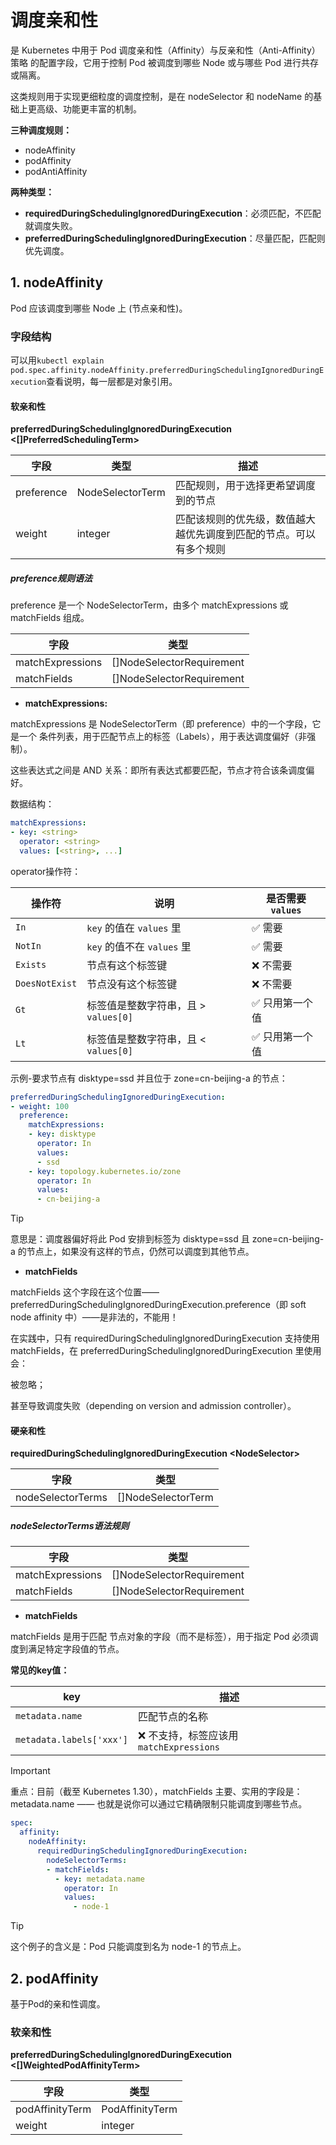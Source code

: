 # 调度亲和性

是 Kubernetes 中用于 Pod 调度亲和性（Affinity）与反亲和性（Anti-Affinity）策略 的配置字段，它用于控制 Pod 被调度到哪些 Node 或与哪些 Pod 进行共存或隔离。

这类规则用于实现更细粒度的调度控制，是在 nodeSelector 和 nodeName 的基础上更高级、功能更丰富的机制。

**三种调度规则：**

- nodeAffinity
- podAffinity
- podAntiAffinity

**两种类型：**

- **requiredDuringSchedulingIgnoredDuringExecution**：必须匹配，不匹配就调度失败。
- **preferredDuringSchedulingIgnoredDuringExecution**：尽量匹配，匹配则优先调度。

## 1. nodeAffinity

Pod 应该调度到哪些 Node 上 (节点亲和性)。

### 字段结构

可以用`kubectl explain pod.spec.affinity.nodeAffinity.preferredDuringSchedulingIgnoredDuringExecution`查看说明，每一层都是对象引用。

#### 软亲和性

**preferredDuringSchedulingIgnoredDuringExecution <\[]PreferredSchedulingTerm>**

|字段|类型|描述|
|---|----|----|
|preference|NodeSelectorTerm|匹配规则，用于选择更希望调度到的节点|
|weight|integer|匹配该规则的优先级，数值越大越优先调度到匹配的节点。可以有多个规则|

##### preference规则语法

preference 是一个 NodeSelectorTerm，由多个 matchExpressions 或 matchFields 组成。

|字段|类型|
|---|----|
|matchExpressions|[]NodeSelectorRequirement|
|matchFields|[]NodeSelectorRequirement|

- **matchExpressions:**

matchExpressions 是 NodeSelectorTerm（即 preference）中的一个字段，它是一个 条件列表，用于匹配节点上的标签（Labels），用于表达调度偏好（非强制）。

这些表达式之间是 AND 关系：即所有表达式都要匹配，节点才符合该条调度偏好。

数据结构：

```yaml
matchExpressions:
- key: <string>
  operator: <string>         
  values: [<string>, ...]    
```

operator操作符：

| 操作符            | 说明                        | 是否需要 `values` |
| -------------- | ------------------------- | ------------- |
| `In`           | `key` 的值在 `values` 里      | ✅ 需要          |
| `NotIn`        | `key` 的值不在 `values` 里     | ✅ 需要          |
| `Exists`       | 节点有这个标签键                  | ❌ 不需要         |
| `DoesNotExist` | 节点没有这个标签键                 | ❌ 不需要         |
| `Gt`           | 标签值是整数字符串，且 > `values[0]` | ✅ 只用第一个值      |
| `Lt`           | 标签值是整数字符串，且 < `values[0]` | ✅ 只用第一个值      |

示例-要求节点有 disktype=ssd 并且位于 zone=cn-beijing-a 的节点：

```yaml
preferredDuringSchedulingIgnoredDuringExecution:
- weight: 100
  preference:
    matchExpressions:
    - key: disktype
      operator: In
      values:
      - ssd
    - key: topology.kubernetes.io/zone
      operator: In
      values:
      - cn-beijing-a
```

> [!TIP]
> 意思是：调度器偏好将此 Pod 安排到标签为 disktype=ssd 且 zone=cn-beijing-a 的节点上，如果没有这样的节点，仍然可以调度到其他节点。

- **matchFields**

matchFields 这个字段在这个位置——preferredDuringSchedulingIgnoredDuringExecution.preference（即 soft node affinity 中）——是非法的，不能用！

在实践中，只有 requiredDuringSchedulingIgnoredDuringExecution 支持使用 matchFields，在 preferredDuringSchedulingIgnoredDuringExecution 里使用会：

被忽略；

甚至导致调度失败（depending on version and admission controller）。

#### 硬亲和性

**requiredDuringSchedulingIgnoredDuringExecution \<NodeSelector>**

|字段|类型|
|----|----|
|nodeSelectorTerms|[]NodeSelectorTerm|

##### nodeSelectorTerms语法规则

|字段|类型|
|---|----|
|matchExpressions|[]NodeSelectorRequirement|
|matchFields|[]NodeSelectorRequirement|

- **matchFields**

matchFields 是用于匹配 节点对象的字段（而不是标签），用于指定 Pod 必须调度到满足特定字段值的节点。

**常见的key值：**

| key                      | 描述                             |
| ------------------------ | ------------------------------ |
| `metadata.name`          | 匹配节点的名称                        |
| `metadata.labels['xxx']` | ❌ 不支持，标签应该用 `matchExpressions` |

> [!IMPORTANT]
> 重点：目前（截至 Kubernetes 1.30），matchFields 主要、实用的字段是：metadata.name —— 也就是说你可以通过它精确限制只能调度到哪些节点。

```yaml
spec:
  affinity:
    nodeAffinity:
      requiredDuringSchedulingIgnoredDuringExecution:
        nodeSelectorTerms:
        - matchFields:
          - key: metadata.name
            operator: In
            values:
              - node-1
```

> [!TIP]
> 这个例子的含义是：Pod 只能调度到名为 node-1 的节点上。

## 2. podAffinity

基于Pod的亲和性调度。

### 软亲和性

**preferredDuringSchedulingIgnoredDuringExecution <[]WeightedPodAffinityTerm>**

|字段|类型|
|---|----|
|podAffinityTerm|PodAffinityTerm|
|weight|integer|

